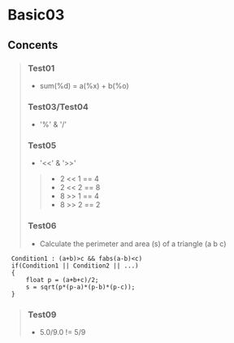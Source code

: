 # Basic03
## Concents
> ### Test01
>
> - sum(%d) = a(%x) + b(%o)
>
> ### Test03/Test04
>
> - '%' & '/'
>
> ### Test05
>
> - '<<' & '>>'
>> - 2 << 1 == 4
>> - 2 << 2 == 8
>> - 8 >> 1 == 4
>> - 8 >> 2 == 2
> 
> ### Test06
>
> - Calculate the perimeter and area (s) of ​​a triangle (a b c)        
> 
```
 Condition1 : (a+b)>c && fabs(a-b)<c)   
 if(Condition1 || Condition2 || ...)
 {
     float p = (a+b+c)/2;
     s = sqrt(p*(p-a)*(p-b)*(p-c));
 }
```
>
> ### Test09
>
> - 5.0/9.0 != 5/9


